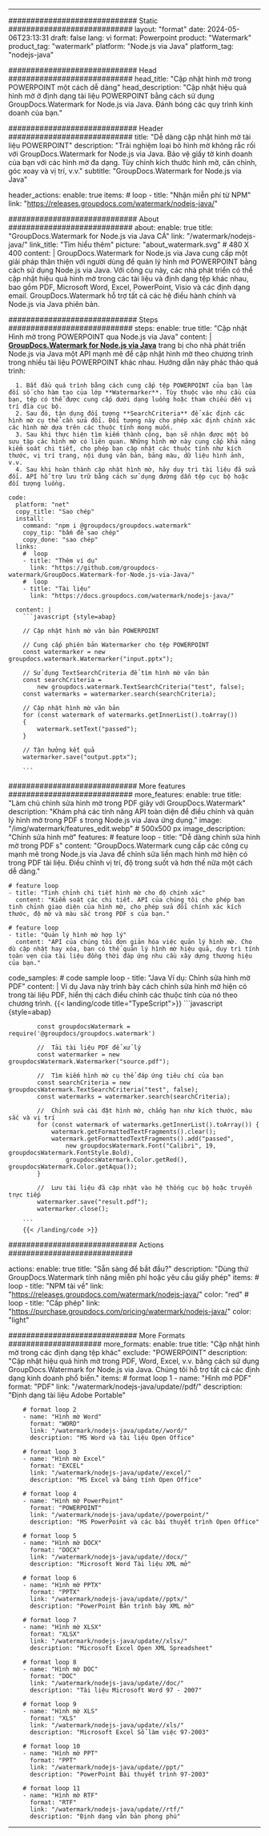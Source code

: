 
---
############################# Static ############################
layout: "format"
date:  2024-05-06T23:13:31
draft: false
lang: vi
format: Powerpoint
product: "Watermark"
product_tag: "watermark"
platform: "Node.js via Java"
platform_tag: "nodejs-java"

############################# Head ############################
head_title: "Cập nhật hình mờ trong POWERPOINT một cách dễ dàng"
head_description: "Cập nhật hiệu quả hình mờ ở định dạng tài liệu POWERPOINT bằng cách sử dụng GroupDocs.Watermark for Node.js via Java. Đánh bóng các quy trình kinh doanh của bạn."

############################# Header ############################
title: "Dễ dàng cập nhật hình mờ tài liệu POWERPOINT" 
description: "Trải nghiệm loại bỏ hình mờ không rắc rối với GroupDocs.Watermark for Node.js via Java. Bảo vệ giấy tờ kinh doanh của bạn với các hình mờ đa dạng. Tùy chỉnh kích thước hình mờ, căn chỉnh, góc xoay và vị trí, v.v."
subtitle: "GroupDocs.Watermark for Node.js via Java" 

header_actions:
  enable: true
  items:
    #  loop
    - title: "Nhận miễn phí từ NPM"
      link: "https://releases.groupdocs.com/watermark/nodejs-java/"
      
############################# About ############################
about:
    enable: true
    title: "GroupDocs.Watermark for Node.js via Java CÁ"
    link: "/watermark/nodejs-java/"
    link_title: "Tìm hiểu thêm"
    picture: "about_watermark.svg" # 480 X 400
    content: |
       GroupDocs.Watermark for Node.js via Java cung cấp một giải pháp thân thiện với người dùng để quản lý hình mờ POWERPOINT bằng cách sử dụng Node.js via Java. Với công cụ này, các nhà phát triển có thể cập nhật hiệu quả hình mờ trong các tài liệu và định dạng tệp khác nhau, bao gồm PDF, Microsoft Word, Excel, PowerPoint, Visio và các định dạng email. GroupDocs.Watermark hỗ trợ tất cả các hệ điều hành chính và Node.js via Java phiên bản.

############################# Steps ############################
steps:
    enable: true
    title: "Cập nhật Hình mờ trong POWERPOINT qua Node.js via Java"
    content: |
      **[GroupDocs.Watermark for Node.js via Java](https://products.groupdocs.com/watermark/nodejs-java/)** trang bị cho nhà phát triển Node.js via Java một API mạnh mẽ để cập nhật hình mờ theo chương trình trong nhiều tài liệu POWERPOINT khác nhau. Hướng dẫn này phác thảo quá trình:
      
      1. Bắt đầu quá trình bằng cách cung cấp tệp POWERPOINT của bạn làm đối số cho hàm tạo của lớp **Watermarker**. Tùy thuộc vào nhu cầu của bạn, tệp có thể được cung cấp dưới dạng luồng hoặc tham chiếu đến vị trí đĩa cục bộ.
      2. Sau đó, tận dụng đối tượng **SearchCriteria** để xác định các hình mờ cụ thể cần sửa đổi. Đối tượng này cho phép xác định chính xác các hình mờ dựa trên các thuộc tính mong muốn.
      3. Sau khi thực hiện tìm kiếm thành công, bạn sẽ nhận được một bộ sưu tập các hình mờ có liên quan. Những hình mờ này cung cấp khả năng kiểm soát chi tiết, cho phép bạn cập nhật các thuộc tính như kích thước, vị trí trang, nội dung văn bản, bảng màu, dữ liệu hình ảnh, v.v.
      4. Sau khi hoàn thành cập nhật hình mờ, hãy duy trì tài liệu đã sửa đổi. API hỗ trợ lưu trữ bằng cách sử dụng đường dẫn tệp cục bộ hoặc đối tượng luồng.
   
    code:
      platform: "net"
      copy_title: "Sao chép"
      install:
        command: "npm i @groupdocs/groupdocs.watermark"
        copy_tip: "bấm để sao chép"
        copy_done: "sao chép"
      links:
        #  loop
        - title: "Thêm ví dụ"
          link: "https://github.com/groupdocs-watermark/GroupDocs.Watermark-for-Node.js-via-Java/"
        #  loop
        - title: "Tài liệu"
          link: "https://docs.groupdocs.com/watermark/nodejs-java/"
          
      content: |
        ```javascript {style=abap}

        // Cập nhật hình mờ văn bản POWERPOINT

        // Cung cấp phiên bản Watermarker cho tệp POWERPOINT
        const watermarker = new groupdocs.watermark.Watermarker("input.pptx");

        // Sử dụng TextSearchCriteria để tìm hình mờ văn bản
        const searchCriteria = 
            new groupdocs.watermark.TextSearchCriteria("test", false);
        const watermarks = watermarker.search(searchCriteria);
        
        // Cập nhật hình mờ văn bản
        for (const watermark of watermarks.getInnerList().toArray())
        {
            watermark.setText("passed");
        }

        // Tận hưởng kết quả
        watermarker.save("output.pptx");
        
        ```            

############################# More features ############################
more_features:
  enable: true
  title: "Làm chủ chỉnh sửa hình mờ trong PDF giây với GroupDocs.Watermark"
  description: "Khám phá các tính năng API toàn diện để điều chỉnh và quản lý hình mờ trong PDF s trong Node.js via Java ứng dụng."
  image: "/img/watermark/features_edit.webp" # 500x500 px
  image_description: "Chỉnh sửa hình mờ"
  features:
    # feature loop
    - title: "Dễ dàng chỉnh sửa hình mờ trong PDF s"
      content: "GroupDocs.Watermark cung cấp các công cụ mạnh mẽ trong Node.js via Java để chỉnh sửa liền mạch hình mờ hiện có trong PDF tài liệu. Điều chỉnh vị trí, độ trong suốt và hơn thế nữa một cách dễ dàng."

    # feature loop
    - title: "Tinh chỉnh chi tiết hình mờ cho độ chính xác"
      content: "Kiểm soát các chi tiết. API của chúng tôi cho phép bạn tinh chỉnh giao diện của hình mờ, cho phép sửa đổi chính xác kích thước, độ mờ và màu sắc trong PDF s của bạn."

    # feature loop
    - title: "Quản lý hình mờ hợp lý"
      content: "API của chúng tôi đơn giản hóa việc quản lý hình mờ. Cho dù cập nhật hay xóa, bạn có thể quản lý hình mờ hiệu quả, duy trì tính toàn vẹn của tài liệu đồng thời đáp ứng nhu cầu xây dựng thương hiệu của bạn."
      
  code_samples:
    # code sample loop
    - title: "Java Ví dụ: Chỉnh sửa hình mờ PDF"
      content: |
        Ví dụ Java này trình bày cách chỉnh sửa hình mờ hiện có trong tài liệu PDF, hiển thị cách điều chỉnh các thuộc tính của nó theo chương trình.
        {{< landing/code title="TypeScript">}}
        ```javascript {style=abap}
        
            const groupdocsWatermark = require('@groupdocs/groupdocs.watermark')

            //  Tải tài liệu PDF để xử lý
            const watermarker = new groupdocsWatermark.Watermarker("source.pdf");

            //  Tìm kiếm hình mờ cụ thể đáp ứng tiêu chí của bạn
            const searchCriteria = new groupdocsWatermark.TextSearchCriteria("test", false);
            const watermarks = watermarker.search(searchCriteria);
  
            //  Chỉnh sửa cài đặt hình mờ, chẳng hạn như kích thước, màu sắc và vị trí
            for (const watermark of watermarks.getInnerList().toArray()) {
                watermark.getFormattedTextFragments().clear();
                watermark.getFormattedTextFragments().add("passed", 
                    new groupdocsWatermark.Font("Calibri", 19, groupdocsWatermark.FontStyle.Bold), 
                    groupdocsWatermark.Color.getRed(), groupdocsWatermark.Color.getAqua());
            }

            //  Lưu tài liệu đã cập nhật vào hệ thống cục bộ hoặc truyền trực tiếp
            watermarker.save("result.pdf");
            watermarker.close();

        ```
        {{< /landing/code >}}


############################# Actions ############################

actions:
  enable: true
  title: "Sẵn sàng để bắt đầu?"
  description: "Dùng thử GroupDocs.Watermark tính năng miễn phí hoặc yêu cầu giấy phép"
  items:
    #  loop
    - title: "NPM tải về"
      link: "https://releases.groupdocs.com/watermark/nodejs-java/"
      color: "red"
        #  loop
    - title: "Cấp phép"
      link: "https://purchase.groupdocs.com/pricing/watermark/nodejs-java/"
      color: "light"


############################# More Formats #####################
more_formats:
    enable: true
    title: "Cập nhật hình mờ trong các định dạng tệp khác"
    exclude: "POWERPOINT"
    description: "Cập nhật hiệu quả hình mờ trong PDF, Word, Excel, v.v. bằng cách sử dụng GroupDocs.Watermark for Node.js via Java. Chúng tôi hỗ trợ tất cả các định dạng kinh doanh phổ biến."
    items: 
        # format loop 1
        - name: "Hình mờ PDF"
          format: "PDF"
          link: "/watermark/nodejs-java/update//pdf/"
          description: "Định dạng tài liệu Adobe Portable"

        # format loop 2
        - name: "Hình mờ Word"
          format: "WORD"
          link: "/watermark/nodejs-java/update//word/"
          description: "MS Word và tài liệu Open Office"
          
        # format loop 3
        - name: "Hình mờ Excel"
          format: "EXCEL"
          link: "/watermark/nodejs-java/update//excel/"
          description: "MS Excel và bảng tính Open Office"

        # format loop 4
        - name: "Hình mờ PowerPoint"
          format: "POWERPOINT"
          link: "/watermark/nodejs-java/update//powerpoint/"
          description: "MS PowerPoint và các bài thuyết trình Open Office"

        # format loop 5
        - name: "Hình mờ DOCX"
          format: "DOCX"
          link: "/watermark/nodejs-java/update//docx/"
          description: "Microsoft Word Tài liệu XML mở"
          
        # format loop 6
        - name: "Hình mờ PPTX"
          format: "PPTX"
          link: "/watermark/nodejs-java/update//pptx/"
          description: "PowerPoint Bản trình bày XML mở"
          
        # format loop 7
        - name: "Hình mờ XLSX"
          format: "XLSX"
          link: "/watermark/nodejs-java/update//xlsx/"
          description: "Microsoft Excel Open XML Spreadsheet"

        # format loop 8
        - name: "Hình mờ DOC"
          format: "DOC"
          link: "/watermark/nodejs-java/update//doc/"
          description: "Tài liệu Microsoft Word 97 - 2007"

        # format loop 9
        - name: "Hình mờ XLS"
          format: "XLS"
          link: "/watermark/nodejs-java/update//xls/"
          description: "Microsoft Excel Sổ làm việc 97-2003"

        # format loop 10
        - name: "Hình mờ PPT"
          format: "PPT"
          link: "/watermark/nodejs-java/update//ppt/"
          description: "PowerPoint Bài thuyết trình 97-2003"

        # format loop 11
        - name: "Hình mờ RTF"
          format: "RTF"
          link: "/watermark/nodejs-java/update//rtf/"
          description: "Định dạng văn bản phong phú"

---
